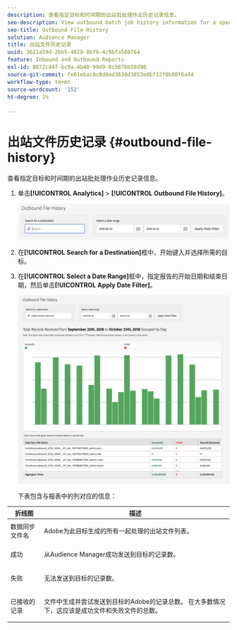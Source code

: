 ```yaml
---
description: 查看指定目标和时间期的出站批处理作业历史记录信息。
seo-description: View outbound batch job history information for a specified destination and time period.
seo-title: Outbound File History
solution: Audience Manager
title: 出站文件历史记录
uuid: 3621a59d-2bb5-4828-86f6-4c9bfa580764
feature: Inbound and Outbound Reports
exl-id: 8072c44f-bc9a-4b40-99d9-8cb87bb58d98
source-git-commit: fe01ebac8c0d0ad3630d3853e0bf32f0b00f6a44
workflow-type: tm+mt
source-wordcount: '152'
ht-degree: 1%

---
```


# 出站文件历史记录 {#outbound-file-history}

查看指定目标和时间期的出站批处理作业历史记录信息。

<!-- 

t_reports_outbound_history.xml

 -->

1. 单击&#x200B;**[!UICONTROL Analytics]** > **[!UICONTROL Outbound File History]**。

   ![步骤结果](assets/outbound_history.png)

1. 在&#x200B;**[!UICONTROL Search for a Destination]**&#x200B;框中，开始键入并选择所需的目标。
1. 在&#x200B;**[!UICONTROL Select a Date Range]**&#x200B;框中，指定报告的开始日期和结束日期，然后单击&#x200B;**[!UICONTROL Apply Date Filter]**。

   ![步骤结果](assets/outbound_history_stats.png)

   下表包含与报表中的列对应的信息：

<table id="table_93076D46AC50411395E72B9B987E99BE"> 
 <thead> 
  <tr> 
   <th colname="col1" class="entry"> 折线图 </th> 
   <th colname="col2" class="entry"> 描述 </th> 
  </tr> 
 </thead>
 <tbody> 
  <tr> 
   <td colname="col1"> 数据同步文件名 </td> 
   <td colname="col2"> <p><span class="keyword">Adobe</span>为此目标生成的所有一起处理的出站文件列表。 </p> </td> 
  </tr> 
  <tr> 
   <td colname="col1"> 成功 </td> 
   <td colname="col2"> <p>从<span class="keyword">Audience Manager</span>成功发送到目标的记录数。 </p> </td> 
  </tr> 
  <tr> 
   <td colname="col1"> 失败 </td> 
   <td colname="col2"> <p>无法发送到目标的记录数。 </p> </td> 
  </tr> 
  <tr> 
   <td colname="col1"> 已接收的记录 </td> 
   <td colname="col2"> <p>文件中生成并尝试发送到目标的<span class="keyword">Adobe</span>的记录总数。 在大多数情况下，这应该是成功文件和失败文件的总数。 </p> </td> 
  </tr> 
 </tbody> 
</table>
